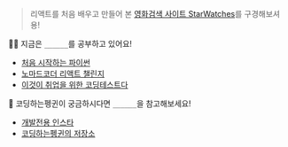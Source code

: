 > 리액트를 처음 배우고 만들어 본 [영화검색 사이트 StarWatches](https://starwatches.netlify.app)를 구경해보셔용!

👩‍💻 지금은 `______`를 공부하고 있어요!

- [처음 시작하는 파이썬](http://www.yes24.com/Product/Goods/91870652)
- [노마드코더 리액트 챌린지](http://github.com/coodingpenguin/netflix-clone)
- [이것이 취업을 위한 코딩테스트다](http://www.yes24.com/Product/Goods/91433923)

🐧 코딩하는펭귄이 궁금하시다면 `______`을 참고해보세요!

- [개발전용 인스타](https://www.instagram.com/cooding_penguin/)
- [코딩하는펭귄의 저장소](https://cooding-penguin.netlify.app/)
